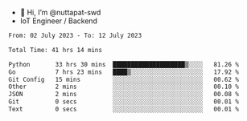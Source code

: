 - 👋 Hi, I’m @nuttapat-swd
- IoT Engineer / Backend

<!--START_SECTION:waka-->

```txt
From: 02 July 2023 - To: 12 July 2023

Total Time: 41 hrs 14 mins

Python       33 hrs 30 mins  ████████████████████▒░░░░   81.26 %
Go           7 hrs 23 mins   ████▒░░░░░░░░░░░░░░░░░░░░   17.92 %
Git Config   15 mins         ░░░░░░░░░░░░░░░░░░░░░░░░░   00.62 %
Other        2 mins          ░░░░░░░░░░░░░░░░░░░░░░░░░   00.10 %
JSON         2 mins          ░░░░░░░░░░░░░░░░░░░░░░░░░   00.08 %
Git          0 secs          ░░░░░░░░░░░░░░░░░░░░░░░░░   00.01 %
Text         0 secs          ░░░░░░░░░░░░░░░░░░░░░░░░░   00.01 %
```

<!--END_SECTION:waka-->
